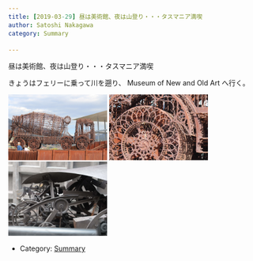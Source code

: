 ```yaml
---
title: [2019-03-29] 昼は美術館、夜は山登り・・・タスマニア満喫
author: Satoshi Nakagawa
category: Summary

---
```


昼は美術館、夜は山登り・・・タスマニア満喫

 きょうはフェリーに乗って川を遡り、
Museum of New and Old Art へ行く。

<a href=/pict/2019-03-29-mona-1.jpg><img src="/pict/2019-03-29-mona-1.jpg" alt="" width="200"/></a>
<a href=/pict/2019-03-29-mona-2.jpg><img src="/pict/2019-03-29-mona-2.jpg" alt="" width="200"/></a>
<a href=/pict/2019-03-29-mona-3.jpg><img src="/pict/2019-03-29-mona-3.jpg" alt="" width="200"/></a>

- Category: [Summary](https://merapano.github.io/categories.html#Summary)


